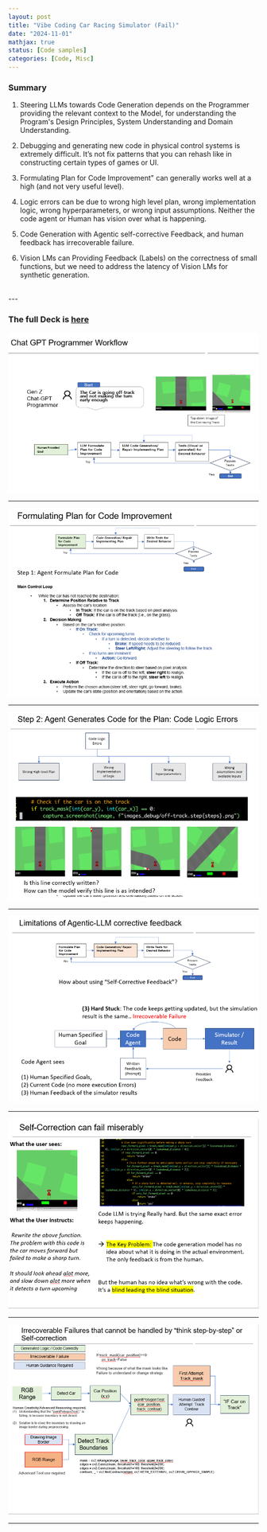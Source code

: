 ```yaml
---
layout: post
title: "Vibe Coding Car Racing Simulator (Fail)"
date: "2024-11-01"
mathjax: true
status: [Code samples]
categories: [Code, Misc]
---
```


### **Summary**

1. Steering LLMs towards Code Generation depends on the Programmer providing the relevant context to the Model, for understanding the Program's Design Principles, System Understanding and Domain Understanding.
2. Debugging and generating new code in physical control systems is extremely difficult. It’s not fix patterns that you can rehash like in constructing certain types of games or UI. 
3. Formulating Plan for Code Improvement" can generally works well at a high (and not very useful level).
4. Logic errors can be due to wrong high level plan, wrong implementation logic, wrong hyperparameters, or wrong input assumptions. Neither the code agent or Human has vision over what is happening.
5. Code Generation with Agentic self-corrective Feedback, and human feedback has irrecoverable failure.

6. Vision LMs can Providing Feedback (Labels) on the correctness of small functions, but we need to address the latency of Vision LMs for synthetic generation.

<br>
---

### **The full Deck is [here](/assets/VibeCodingCarRacing.pdf)**

![](/assets/VibeCodingTeaser.png)

----

![](/assets/VibeCodingTeaser1.png)

----

![](/assets/VibeCodingTeaser2.png)

----

![](/assets/VibeCodingTeaser3.png)

----

![](/assets/VibeCodingTeaser4.png)

----

![](/assets/VibeCodingTeaser5.png)

----

